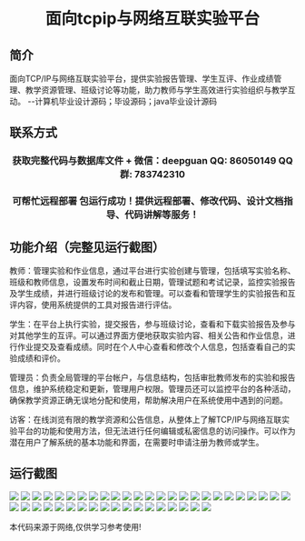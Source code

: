 <p><h1 align="center">面向tcpip与网络互联实验平台</h1></p>

## 简介
面向TCP/IP与网络互联实验平台，提供实验报告管理、学生互评、作业成绩管理、教学资源管理、班级讨论等功能，助力教师与学生高效进行实验组织与教学互动。    --计算机毕业设计源码；毕设源码；java毕业设计源码


## 联系方式
<p><h3 align="center">获取完整代码与数据库文件 + 微信：deepguan QQ: 86050149 QQ群: 783742310</h3></p>
<p><h3 align="center">可帮忙远程部署 包运行成功！提供远程部署、修改代码、设计文档指导、代码讲解等服务！</h3></p>

## 功能介绍（完整见运行截图）
教师：管理实验和作业信息，通过平台进行实验创建与管理，包括填写实验名称、班级和教师信息，设置发布时间和截止日期，管理试题和考试记录，监控实验报告及学生成绩，并进行班级讨论的发布和管理。可以查看和管理学生的实验报告和互评内容，使用系统提供的工具对报告进行评估。

学生：在平台上执行实验，提交报告，参与班级讨论，查看和下载实验报告及参与对其他学生的互评。可以通过界面方便地获取实验内容、相关公告和作业信息，进行作业提交及查看成绩。同时在个人中心查看和修改个人信息，包括查看自己的实验成绩和评价。

管理员：负责全局管理的平台帐户，与信息结构，包括审批教师发布的实验和报告信息，维护系统稳定和更新，管理用户权限。管理员还可以监控平台的各种活动，确保教学资源正确无误地分配和使用，帮助解决用户在系统使用中遇到的问题。

访客：在线浏览有限的教学资源和公告信息，从整体上了解TCP/IP与网络互联实验平台的功能和使用方法，但无法进行任何编辑或私密信息的访问操作。可以作为潜在用户了解系统的基本功能和界面，在需要时申请注册为教师或学生。


## 运行截图
![](https://bs-1329754181.cos.ap-shanghai.myqcloud.com/ssm/TcpIpNetworkInterconnectionExperimentPlatform/img/001.jpg)
![](https://bs-1329754181.cos.ap-shanghai.myqcloud.com/ssm/TcpIpNetworkInterconnectionExperimentPlatform/img/002.jpg)
![](https://bs-1329754181.cos.ap-shanghai.myqcloud.com/ssm/TcpIpNetworkInterconnectionExperimentPlatform/img/003.jpg)
![](https://bs-1329754181.cos.ap-shanghai.myqcloud.com/ssm/TcpIpNetworkInterconnectionExperimentPlatform/img/004.jpg)
![](https://bs-1329754181.cos.ap-shanghai.myqcloud.com/ssm/TcpIpNetworkInterconnectionExperimentPlatform/img/005.jpg)
![](https://bs-1329754181.cos.ap-shanghai.myqcloud.com/ssm/TcpIpNetworkInterconnectionExperimentPlatform/img/006.jpg)
![](https://bs-1329754181.cos.ap-shanghai.myqcloud.com/ssm/TcpIpNetworkInterconnectionExperimentPlatform/img/007.jpg)
![](https://bs-1329754181.cos.ap-shanghai.myqcloud.com/ssm/TcpIpNetworkInterconnectionExperimentPlatform/img/008.jpg)
![](https://bs-1329754181.cos.ap-shanghai.myqcloud.com/ssm/TcpIpNetworkInterconnectionExperimentPlatform/img/009.jpg)
![](https://bs-1329754181.cos.ap-shanghai.myqcloud.com/ssm/TcpIpNetworkInterconnectionExperimentPlatform/img/010.jpg)
![](https://bs-1329754181.cos.ap-shanghai.myqcloud.com/ssm/TcpIpNetworkInterconnectionExperimentPlatform/img/011.jpg)
![](https://bs-1329754181.cos.ap-shanghai.myqcloud.com/ssm/TcpIpNetworkInterconnectionExperimentPlatform/img/012.jpg)
![](https://bs-1329754181.cos.ap-shanghai.myqcloud.com/ssm/TcpIpNetworkInterconnectionExperimentPlatform/img/013.jpg)
![](https://bs-1329754181.cos.ap-shanghai.myqcloud.com/ssm/TcpIpNetworkInterconnectionExperimentPlatform/img/014.jpg)
![](https://bs-1329754181.cos.ap-shanghai.myqcloud.com/ssm/TcpIpNetworkInterconnectionExperimentPlatform/img/015.jpg)
![](https://bs-1329754181.cos.ap-shanghai.myqcloud.com/ssm/TcpIpNetworkInterconnectionExperimentPlatform/img/016.jpg)
![](https://bs-1329754181.cos.ap-shanghai.myqcloud.com/ssm/TcpIpNetworkInterconnectionExperimentPlatform/img/017.jpg)
![](https://bs-1329754181.cos.ap-shanghai.myqcloud.com/ssm/TcpIpNetworkInterconnectionExperimentPlatform/img/018.jpg)
![](https://bs-1329754181.cos.ap-shanghai.myqcloud.com/ssm/TcpIpNetworkInterconnectionExperimentPlatform/img/019.jpg)
![](https://bs-1329754181.cos.ap-shanghai.myqcloud.com/ssm/TcpIpNetworkInterconnectionExperimentPlatform/img/020.jpg)
![](https://bs-1329754181.cos.ap-shanghai.myqcloud.com/ssm/TcpIpNetworkInterconnectionExperimentPlatform/img/021.jpg)
![](https://bs-1329754181.cos.ap-shanghai.myqcloud.com/ssm/TcpIpNetworkInterconnectionExperimentPlatform/img/022.jpg)
![](https://bs-1329754181.cos.ap-shanghai.myqcloud.com/ssm/TcpIpNetworkInterconnectionExperimentPlatform/img/023.jpg)
![](https://bs-1329754181.cos.ap-shanghai.myqcloud.com/ssm/TcpIpNetworkInterconnectionExperimentPlatform/img/024.jpg)
![](https://bs-1329754181.cos.ap-shanghai.myqcloud.com/ssm/TcpIpNetworkInterconnectionExperimentPlatform/img/025.jpg)
![](https://bs-1329754181.cos.ap-shanghai.myqcloud.com/ssm/TcpIpNetworkInterconnectionExperimentPlatform/img/026.jpg)
![](https://bs-1329754181.cos.ap-shanghai.myqcloud.com/ssm/TcpIpNetworkInterconnectionExperimentPlatform/img/027.jpg)
![](https://bs-1329754181.cos.ap-shanghai.myqcloud.com/ssm/TcpIpNetworkInterconnectionExperimentPlatform/img/028.jpg)
![](https://bs-1329754181.cos.ap-shanghai.myqcloud.com/ssm/TcpIpNetworkInterconnectionExperimentPlatform/img/029.jpg)
![](https://bs-1329754181.cos.ap-shanghai.myqcloud.com/ssm/TcpIpNetworkInterconnectionExperimentPlatform/img/030.jpg)
![](https://bs-1329754181.cos.ap-shanghai.myqcloud.com/ssm/TcpIpNetworkInterconnectionExperimentPlatform/img/031.jpg)
![](https://bs-1329754181.cos.ap-shanghai.myqcloud.com/ssm/TcpIpNetworkInterconnectionExperimentPlatform/img/032.jpg)
![](https://bs-1329754181.cos.ap-shanghai.myqcloud.com/ssm/TcpIpNetworkInterconnectionExperimentPlatform/img/033.jpg)
![](https://bs-1329754181.cos.ap-shanghai.myqcloud.com/ssm/TcpIpNetworkInterconnectionExperimentPlatform/img/034.jpg)
![](https://bs-1329754181.cos.ap-shanghai.myqcloud.com/ssm/TcpIpNetworkInterconnectionExperimentPlatform/img/035.jpg)
![](https://bs-1329754181.cos.ap-shanghai.myqcloud.com/ssm/TcpIpNetworkInterconnectionExperimentPlatform/img/036.jpg)
![](https://bs-1329754181.cos.ap-shanghai.myqcloud.com/ssm/TcpIpNetworkInterconnectionExperimentPlatform/img/037.jpg)
![](https://bs-1329754181.cos.ap-shanghai.myqcloud.com/ssm/TcpIpNetworkInterconnectionExperimentPlatform/img/038.jpg)
![](https://bs-1329754181.cos.ap-shanghai.myqcloud.com/ssm/TcpIpNetworkInterconnectionExperimentPlatform/img/039.jpg)
![](https://bs-1329754181.cos.ap-shanghai.myqcloud.com/ssm/TcpIpNetworkInterconnectionExperimentPlatform/img/040.jpg)
![](https://bs-1329754181.cos.ap-shanghai.myqcloud.com/ssm/TcpIpNetworkInterconnectionExperimentPlatform/img/041.jpg)
![](https://bs-1329754181.cos.ap-shanghai.myqcloud.com/ssm/TcpIpNetworkInterconnectionExperimentPlatform/img/042.jpg)
![](https://bs-1329754181.cos.ap-shanghai.myqcloud.com/ssm/TcpIpNetworkInterconnectionExperimentPlatform/img/043.jpg)

<p>本代码来源于网络,仅供学习参考使用!</p>
